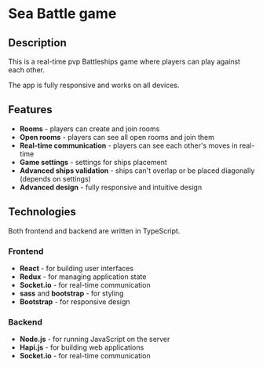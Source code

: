 # Sea Battle game

## Description
This is a real-time pvp Battleships game where players can play against each other.

The app is fully responsive and works on all devices.

## Features
- **Rooms** - players can create and join rooms
- **Open rooms** - players can see all open rooms and join them
- **Real-time communication** - players can see each other's moves in real-time
- **Game settings** - settings for ships placement
- **Advanced ships validation** - ships can't overlap or be placed diagonally (depends on settings)
- **Advanced design** - fully responsive and intuitive design

## Technologies

Both frontend and backend are written in TypeScript.

### Frontend
- **React** - for building user interfaces
- **Redux** - for managing application state
- **Socket.io** - for real-time communication
- **sass** and **bootstrap** - for styling
- **Bootstrap** - for responsive design

### Backend
- **Node.js** - for running JavaScript on the server
- **Hapi.js** - for building web applications
- **Socket.io** - for real-time communication
